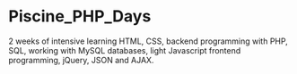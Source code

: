 # Piscine_PHP_Days
2 weeks of intensive learning HTML, CSS, backend programming with PHP, SQL, working with MySQL databases, light Javascript frontend programming, jQuery, JSON and AJAX. 
